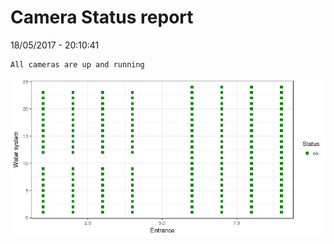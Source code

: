 Camera Status report
================
18/05/2017 - 20:10:41

    All cameras are up and running

![](camreport_files/figure-markdown_github/unnamed-chunk-2-1.png)
